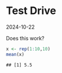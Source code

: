 Test Drive
================
2024-10-22

Does this work?

``` r
x <- rep(1:10,10)
mean(x)
```

    ## [1] 5.5

